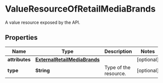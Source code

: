 

# ValueResourceOfRetailMediaBrands

A value resource exposed by the API.

## Properties

| Name | Type | Description | Notes |
|------------ | ------------- | ------------- | -------------|
|**attributes** | [**ExternalRetailMediaBrands**](ExternalRetailMediaBrands.md) |  |  [optional] |
|**type** | **String** | Type of the resource. |  [optional] |



